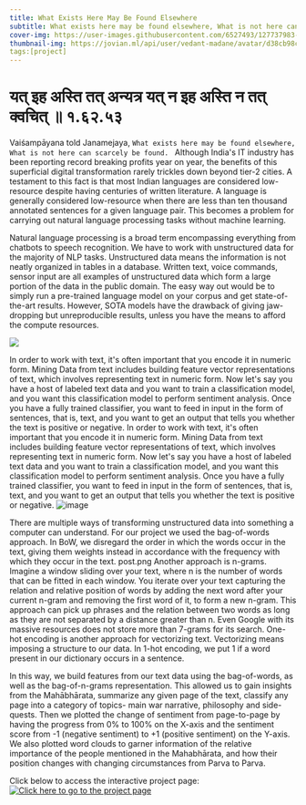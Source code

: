 ```yaml
---
title: What Exists Here May Be Found Elsewhere
subtitle: What exists here may be found elsewhere, What is not here can scarcely be found. ~MBh1.62.53
cover-img: https://user-images.githubusercontent.com/6527493/127737983-83b6619f-1811-4165-9872-0ae8a8762238.png
thumbnail-img: https://jovian.ml/api/user/vedant-madane/avatar/d38cb98c1c1240769984fde7615eba01
tags:[project]
---
```

# यत् इह अस्ति तत् अन्यत्र यत् न इह अस्ति न तत् क्वचित् ॥ १.६२.५३
Vaiśampāyana told Janamejaya,
`What exists here may be found elsewhere,
 What is not here can scarcely be found.
`
Although India's IT industry has been reporting record breaking profits year on year, the benefits of this superficial digital transformation rarely trickles down beyond tier-2 cities. A testament to this fact is that most Indian languages are considered low-resource despite having centuries of written literature. A language is generally considered low-resource when there are less than ten thousand annotated sentences for a given language pair. This becomes a problem for carrying out natural language processing tasks without machine learning.

Natural language processing is a broad term encompassing everything from chatbots to speech recognition. We have to work with unstructured data for the majority of NLP tasks. Unstructured data means the information is not neatly organized in tables in a database. Written text, voice commands, sensor input are all examples of unstructured data which form a large portion of the data in the public domain. The easy way out would be to simply run a pre-trained language model on your corpus and get state-of-the-art results. However, SOTA models have the drawback of giving jaw-dropping but unreproducible results, unless you have the means to afford the compute resources.

![](https://user-images.githubusercontent.com/6527493/127737983-83b6619f-1811-4165-9872-0ae8a8762238.png)

In order to work with text, it's often important that you encode it in numeric form. Mining Data from text includes building feature vector representations of text, which involves representing text in numeric form. Now let's say you have a host of labeled text data and you want to train a classification model, and you want this classification model to perform sentiment analysis. Once you have a fully trained classifier, you want to feed in input in the form of sentences, that is, text, and you want to get an output that tells you whether the text is positive or negative. In order to work with text, it's often important that you encode it in numeric form. Mining Data from text includes building feature vector representations of text, which involves representing text in numeric form. Now let's say you have a host of labeled text data and you want to train a classification model, and you want this classification model to perform sentiment analysis. Once you have a fully trained classifier, you want to feed in input in the form of sentences, that is, text, and you want to get an output that tells you whether the text is positive or negative.
![image](https://user-images.githubusercontent.com/6527493/127738035-6b75e64f-2c3d-4651-89dd-c5143296b3fe.png)

There are multiple ways of transforming unstructured data into something a computer can understand. For our project we used the bag-of-words approach. In BoW, we disregard the order in which the words occur in the text, giving them weights instead in accordance with the frequency with which they occur in the text.
post.png
Another approach is n-grams. Imagine a window sliding over your text, where n is the number of words that can be fitted in each window. You iterate over your text capturing the relation and relative position of words by adding the next word after your current n-gram and removing the first word of it, to form a new n-gram. This approach can pick up phrases and the relation between two words as long as they are not separated by a distance greater than n. Even Google with its massive resources does not store more than 7-grams for its search.
One-hot encoding is another approach for vectorizing text. Vectorizing means imposing a structure to our data. In 1-hot encoding, we put 1 if a word present in our dictionary occurs in a sentence.

In this way, we build features from our text data using the bag-of-words, as well as the bag-of-n-grams representation. This allowed us to gain insights from the Mahābhārata, summarize any given page of the text, classify any page into a category of topics- main war narrative, philosophy and side-quests. Then we plotted the change of sentiment from page-to-page by having the progress from 0% to 100% on the X-axis and the sentiment score from -1 (negative sentiment) to +1 (positive sentiment) on the Y-axis. We also plotted word clouds to garner information of the relative importance of the people mentioned in the Mahabhārata, and how their position changes with changing circumstances from Parva to Parva.

Click below to access the interactive project page:
[![Click here to go to the project page](https://user-images.githubusercontent.com/6527493/127737965-60049c6c-6ae7-4467-b36b-675b9777bb35.png)](https://vedantmadane.github.io/maha/poster)
